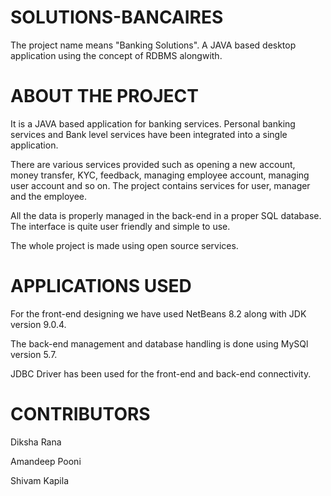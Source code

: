 # SOLUTIONS-BANCAIRES

The project name means "Banking Solutions". A JAVA based desktop application using the concept of RDBMS alongwith.


# ABOUT THE PROJECT

It is a JAVA based application for banking services. Personal banking services and Bank level services have been integrated into a single application.

There are various services provided such as opening a new account, money transfer, KYC, feedback, managing employee account, managing user account and so on. The project contains services for user, manager and the employee.

All the data is properly managed in the back-end in a proper SQL database. The interface is quite user friendly and simple to use.

The whole project is made using open source services.

# APPLICATIONS USED

For the front-end designing we have used NetBeans 8.2 along with JDK version 9.0.4.

The back-end management and database handling is done using MySQl version 5.7.

JDBC Driver has been used for the front-end and back-end connectivity.

# CONTRIBUTORS

Diksha Rana

Amandeep Pooni

Shivam Kapila
